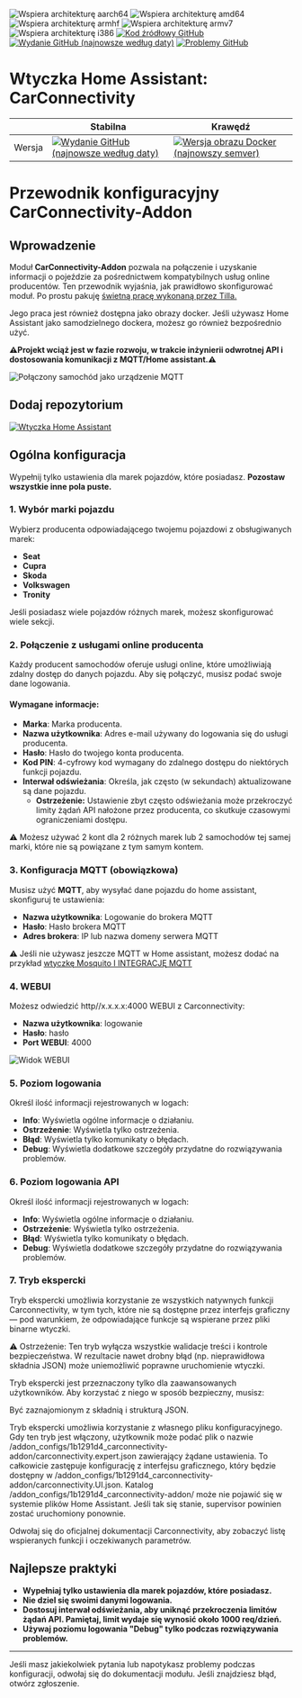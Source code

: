 ![Wspiera architekturę aarch64](https://img.shields.io/badge/aarch64-yes-green.svg)
![Wspiera architekturę amd64](https://img.shields.io/badge/amd64-yes-green.svg)
![Wspiera architekturę armhf](https://img.shields.io/badge/armhf-yes-green.svg)
![Wspiera architekturę armv7](https://img.shields.io/badge/armv7-yes-green.svg)
![Wspiera architekturę i386](https://img.shields.io/badge/i386-yes-green.svg)
[![Kod źródłowy GitHub](https://img.shields.io/badge/Source-GitHub-green)](https://github.com/Pulpyyyy/carconnectivity-addon/)
[![Wydanie GitHub (najnowsze według daty)](https://img.shields.io/github/v/release/Pulpyyyy/carconnectivity-addon)](https://github.com/Pulpyyyy/carconnectivity-addon/releases/latest)
[![Problemy GitHub](https://img.shields.io/github/issues/Pulpyyyy/carconnectivity-addon)](https://github.com/Pulpyyyy/carconnectivity-addon/issues)

[aarch64-shield]: https://img.shields.io/badge/aarch64-yes-green.svg
[amd64-shield]: https://img.shields.io/badge/amd64-yes-green.svg
[armhf-shield]: https://img.shields.io/badge/armhf-yes-green.svg
[armv7-shield]: https://img.shields.io/badge/armv7-yes-green.svg
[i386-shield]: https://img.shields.io/badge/i386-yes-green.svg

# Wtyczka Home Assistant: CarConnectivity

|         | Stabilna                                                                                                                         | Krawędź                                                                                                                                         |
| ------- | ------------------------------------------------------------------------------------------------------------------------------ | -------------------------------------------------------------------------------------------------------------------------------------------- |
| Wersja | [![Wydanie GitHub (najnowsze według daty)](https://img.shields.io/docker/v/pulpyyyy/carconnectivity-addon-amd64?&sort=date&label=&style=for-the-badge)](https://github.com/pulpyyyy/carconnectivity-addon/releases) | [![Wersja obrazu Docker (najnowszy semver)](https://img.shields.io/docker/v/pulpyyyy/carconnectivity-addon-edge-amd64?&sort=date&label=&style=for-the-badge)](https://github.com/Pulpyyyy/carconnectivity-addon/blob/main/carconnectivity-addon-edge/CHANGELOG.md) |


# Przewodnik konfiguracyjny CarConnectivity-Addon

## Wprowadzenie

Moduł **CarConnectivity-Addon** pozwala na połączenie i uzyskanie informacji o pojeździe za pośrednictwem kompatybilnych usług online producentów. Ten przewodnik wyjaśnia, jak prawidłowo skonfigurować moduł. 
Po prostu pakuję [świetną pracę wykonaną przez Tilla.](https://github.com/tillsteinbach/CarConnectivity)

Jego praca jest również dostępna jako obrazy docker. Jeśli używasz Home Assistant jako samodzielnego dockera, możesz go również bezpośrednio użyć.

**⚠️Projekt wciąż jest w fazie rozwoju, w trakcie inżynierii odwrotnej API i dostosowania komunikacji z MQTT/Home assistant.⚠️**


![Połączony samochód jako urządzenie MQTT](https://raw.githubusercontent.com/Pulpyyyy/carconnectivity-addon/refs/heads/main/img/mqtt_device.png)

## Dodaj repozytorium

[![Wtyczka Home Assistant](https://raw.githubusercontent.com/Pulpyyyy/carconnectivity-addon/refs/heads/main/.github/img/addon-ha.svg)](https://my.home-assistant.io/redirect/supervisor_add_addon_repository/?repository_url=https%3A%2F%2Fgithub.com%2FPulpyyyy%2Fcarconnectivity-addon)

## Ogólna konfiguracja

Wypełnij tylko ustawienia dla marek pojazdów, które posiadasz. **Pozostaw wszystkie inne pola puste.**

### 1. Wybór marki pojazdu
Wybierz producenta odpowiadającego twojemu pojazdowi z obsługiwanych marek:
- **Seat**
- **Cupra**
- **Skoda**
- **Volkswagen**
- **Tronity**

Jeśli posiadasz wiele pojazdów różnych marek, możesz skonfigurować wiele sekcji.

### 2. Połączenie z usługami online producenta
Każdy producent samochodów oferuje usługi online, które umożliwiają zdalny dostęp do danych pojazdu. Aby się połączyć, musisz podać swoje dane logowania.

#### Wymagane informacje:
- **Marka**: Marka producenta.
- **Nazwa użytkownika**: Adres e-mail używany do logowania się do usługi producenta.
- **Hasło**: Hasło do twojego konta producenta.
- **Kod PIN**: 4-cyfrowy kod wymagany do zdalnego dostępu do niektórych funkcji pojazdu.
- **Interwał odświeżania**: Określa, jak często (w sekundach) aktualizowane są dane pojazdu.
  - **Ostrzeżenie:** Ustawienie zbyt często odświeżania może przekroczyć limity żądań API nałożone przez producenta, co skutkuje czasowymi ograniczeniami dostępu.

⚠️ Możesz używać 2 kont dla 2 różnych marek lub 2 samochodów tej samej marki, które nie są powiązane z tym samym kontem.

### 3. Konfiguracja MQTT (obowiązkowa)
Musisz użyć **MQTT**, aby wysyłać dane pojazdu do home assistant, skonfiguruj te ustawienia:
- **Nazwa użytkownika**: Logowanie do brokera MQTT
- **Hasło**: Hasło brokera MQTT
- **Adres brokera**: IP lub nazwa domeny serwera MQTT

⚠️ Jeśli nie używasz jeszcze MQTT w Home assistant, możesz dodać na przykład [wtyczkę Mosquito I INTEGRACJĘ MQTT](https://www.home-assistant.io/integrations/mqtt) 

### 4. WEBUI
Możesz odwiedzić http//x.x.x.x:4000 WEBUI z Carconnectivity:
- **Nazwa użytkownika**: logowanie
- **Hasło**: hasło
- **Port WEBUI**: 4000

![Widok WEBUI](https://raw.githubusercontent.com/Pulpyyyy/carconnectivity-addon/refs/heads/main/img/webui_view.jpeg)

### 5. Poziom logowania
Określ ilość informacji rejestrowanych w logach:
- **Info**: Wyświetla ogólne informacje o działaniu.
- **Ostrzeżenie**: Wyświetla tylko ostrzeżenia.
- **Błąd**: Wyświetla tylko komunikaty o błędach.
- **Debug**: Wyświetla dodatkowe szczegóły przydatne do rozwiązywania problemów.

### 6. Poziom logowania API
Określ ilość informacji rejestrowanych w logach:
- **Info**: Wyświetla ogólne informacje o działaniu.
- **Ostrzeżenie**: Wyświetla tylko ostrzeżenia.
- **Błąd**: Wyświetla tylko komunikaty o błędach.
- **Debug**: Wyświetla dodatkowe szczegóły przydatne do rozwiązywania problemów.

### 7. Tryb ekspercki
Tryb ekspercki umożliwia korzystanie ze wszystkich natywnych funkcji Carconnectivity, w tym tych, które nie są dostępne przez interfejs graficzny — pod warunkiem, że odpowiadające funkcje są wspierane przez pliki binarne wtyczki.

⚠️ Ostrzeżenie:
Ten tryb wyłącza wszystkie walidacje treści i kontrole bezpieczeństwa. W rezultacie nawet drobny błąd (np. nieprawidłowa składnia JSON) może uniemożliwić poprawne uruchomienie wtyczki.

Tryb ekspercki jest przeznaczony tylko dla zaawansowanych użytkowników.
Aby korzystać z niego w sposób bezpieczny, musisz:

Być zaznajomionym z składnią i strukturą JSON.

Tryb ekspercki umożliwia korzystanie z własnego pliku konfiguracyjnego. Gdy ten tryb jest włączony, użytkownik może podać plik o nazwie /addon_configs/1b1291d4_carconnectivity-addon/carconnectivity.expert.json zawierający żądane ustawienia. To całkowicie zastępuje konfigurację z interfejsu graficznego, który będzie dostępny w /addon_configs/1b1291d4_carconnectivity-addon/carconnectivity.UI.json. Katalog /addon_configs/1b1291d4_carconnectivity-addon/ może nie pojawić się w systemie plików Home Assistant. Jeśli tak się stanie, supervisor powinien zostać uruchomiony ponownie.

Odwołaj się do oficjalnej dokumentacji Carconnectivity, aby zobaczyć listę wspieranych funkcji i oczekiwanych parametrów.

## Najlepsze praktyki
- **Wypełniaj tylko ustawienia dla marek pojazdów, które posiadasz.**
- **Nie dziel się swoimi danymi logowania.**
- **Dostosuj interwał odświeżania, aby uniknąć przekroczenia limitów żądań API. Pamiętaj, limit wydaje się wynosić około 1000 req/dzień.**
- **Używaj poziomu logowania "Debug" tylko podczas rozwiązywania problemów.**

---

Jeśli masz jakiekolwiek pytania lub napotykasz problemy podczas konfiguracji, odwołaj się do dokumentacji modułu.
Jeśli znajdziesz błąd, otwórz zgłoszenie.